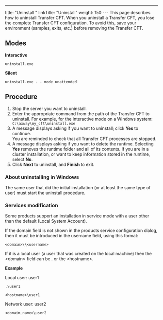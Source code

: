 ---
title: "Uninstall "
linkTitle: "Uninstall"
weight: 150
--- This page describes how to uninstall Transfer CFT. When you uninstall a Transfer CFT, you lose the complete Transfer CFT
configuration. To avoid this, save your environment (samples, exits, etc.) before removing the Transfer CFT.

## Modes

****Interactive****

`uninstall.exe`

****Silent****

`uninstall.exe - - mode unattended`

## Procedure

1. Stop the server you want to uninstall.
1. Enter the appropriate command from the path of the Transfer CFT to uninstall. For example, for the interactive mode on a Windows system: ` C:\axway\my_cft\uninstall.exe`
1. A message displays asking if you want to uninstall; click **Yes** to continue.  
    You are reminded to check that all Transfer CFT processes are stopped.
1. A message displays asking if you want to delete the runtime. Selecting **Yes** removes the runtime folder and all of its contents. If you are in a cluster installation, or want to keep information stored in the runtime, select **No**.
1. Click **Next** to uninstall, and **Finish** to exit.

### About uninstalling in Windows

The same user that did the initial installation (or at least the same type of user) must start the uninstall procedure.

### Services modification

Some products support an installation in service mode with a user other than the default (Local System Account).

If the domain field is not shown in the products service configuration dialog, then it must be introduced in the username field, using this format:

```
<domain>\\<username>
```

If it is a local user (a user that was created on the local machine) then the &lt;domain> field can be . or the &lt;hostname>.

****Example****

Local user: user1

`.\user1`

`<hostname>\user1`

Network user: user2

`<domain_name>\user2`
